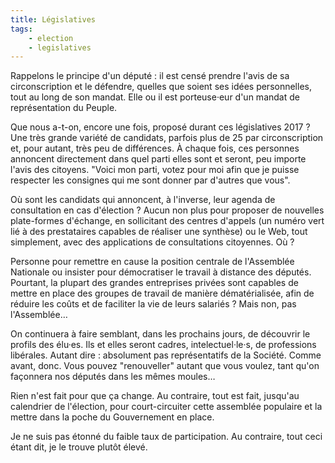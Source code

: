 ```yaml
---
title: Législatives
tags:
    - election
    - legislatives
---
```


Rappelons le principe d'un député : il est censé prendre l'avis de sa
circonscription et le défendre, quelles que soient ses idées personnelles, tout
au long de son mandat. Elle ou il est porteuse·eur d'un mandat de représentation
du Peuple.

<!-- more -->

Que nous a-t-on, encore une fois, proposé durant ces législatives 2017 ? Une
très grande variété de candidats, parfois plus de 25 par circonscription et,
pour autant, très peu de différences. À chaque fois, ces personnes annoncent
directement dans quel parti elles sont et seront, peu importe l'avis des
citoyens. "Voici mon parti, votez pour moi afin que je puisse respecter les
consignes qui me sont donner par d'autres que vous".

Où sont les candidats qui annoncent, à l'inverse, leur agenda de consultation en
cas d'élection ? Aucun non plus pour proposer de nouvelles plate-formes
d'échange, en sollicitant des centres d'appels (un numéro vert lié à des
prestataires capables de réaliser une synthèse) ou le Web, tout simplement, avec
des applications de consultations citoyennes. Où ?

Personne pour remettre en cause la position centrale de l'Assemblée Nationale ou
insister pour démocratiser le travail à distance des députés. Pourtant, la
plupart des grandes entreprises privées sont capables de mettre en place des
groupes de travail de manière dématérialisée, afin de réduire les coûts et de
faciliter la vie de leurs salariés ? Mais non, pas l'Assemblée…

On continuera à faire semblant, dans les prochains jours, de découvrir le
profils des élu·es. Ils et elles seront cadres, intelectuel·le·s, de professions
libérales. Autant dire : absolument pas représentatifs de la Société. Comme
avant, donc. Vous pouvez "renouveller" autant que vous voulez, tant qu'on
façonnera nos députés dans les mêmes moules…

Rien n'est fait pour que ça change. Au contraire, tout est fait, jusqu'au
calendrier de l'élection, pour court-circuiter cette assemblée populaire et la
mettre dans la poche du Gouvernement en place.

Je ne suis pas étonné du faible taux de participation. Au contraire, tout ceci
étant dit, je le trouve plutôt élevé.
